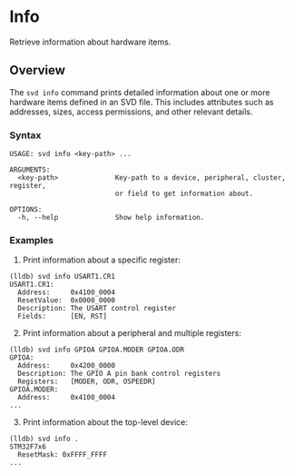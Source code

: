 # Info

Retrieve information about hardware items.

## Overview

The `svd info` command prints detailed information about one or more hardware items defined in an SVD file. This includes attributes such as addresses, sizes, access permissions, and other relevant details.

### Syntax

```console
USAGE: svd info <key-path> ...

ARGUMENTS:
  <key-path>              Key-path to a device, peripheral, cluster, register,
                          or field to get information about.

OPTIONS:
  -h, --help              Show help information.
```

### Examples

1. Print information about a specific register:

  ```console
  (lldb) svd info USART1.CR1
  USART1.CR1:
    Address:     0x4100_0004
    ResetValue:  0x0000_0000
    Description: The USART control register
    Fields:      [EN, RST]
  ```

2. Print information about a peripheral and multiple registers:

  ```console
  (lldb) svd info GPIOA GPIOA.MODER GPIOA.ODR
  GPIOA:
    Address:     0x4200_0000
    Description: The GPIO A pin bank control registers
    Registers:   [MODER, ODR, OSPEEDR]
  GPIOA.MODER:
    Address:     0x4100_0004
  ...
  ```

3. Print information about the top-level device:

  ```console
  (lldb) svd info .
  STM32F7x6
    ResetMask: 0xFFFF_FFFF
  ...
  ```
